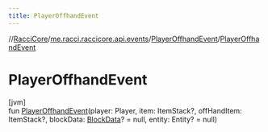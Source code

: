 ```yaml
---
title: PlayerOffhandEvent
---
```

//[RacciCore](../../../index.html)/[me.racci.raccicore.api.events](../index.html)/[PlayerOffhandEvent](index.html)/[PlayerOffhandEvent](-player-offhand-event.html)



# PlayerOffhandEvent



[jvm]\
fun [PlayerOffhandEvent](-player-offhand-event.html)(player: Player, item: ItemStack?, offHandItem: ItemStack?, blockData: [BlockData](../-block-data/index.html)? = null, entity: Entity? = null)




